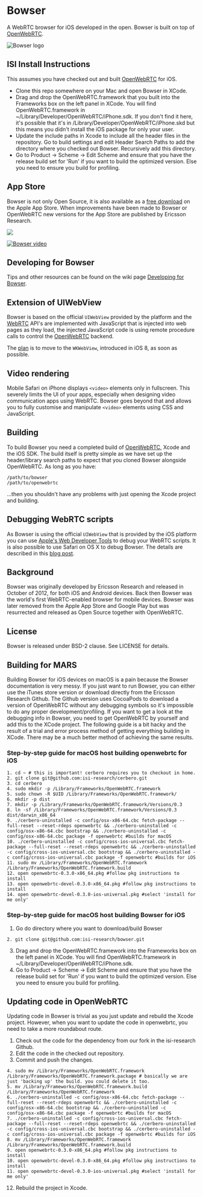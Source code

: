 Bowser
======

A WebRTC browser for iOS developed in the open. Bowser is built on top of [OpenWebRTC](https://github.com/EricssonResearch/openwebrtc).

![Bowser logo](http://static.squarespace.com/static/53f1eedee4b0439bf8d480c5/t/53f25022e4b0cca46a383183/1408389154850/?format=500w "Bowser logo")

## ISI Install Instructions

This assumes you have checked out and built [OpenWebRTC](www.github.com/isi-research/openwebrtc) for iOS.

* Clone this repo somewhere on your Mac and open Bowser in XCode.
* Drag and drop the OpenWebRTC.framework that you built into the Frameworks box on the left panel in XCode. You will find OpenWebRTC.framework in ~/Library/Developer/OpenWebRTC/iPhone.sdk. If you don't find it here, it's possible that it's in /Library/Developer/OpenWebRTC/iPhone.skd but this means you didn't install the iOS package for only your user.
* Update the include paths in Xcode to include all the header files in the repository. Go to build settings and edit Header Search Paths to add the directory where you checked out Bowser. Recursively add this directory. 
* Go to Product -> Scheme -> Edit Scheme and ensure that you have the release build set for 'Run' if you want to build the optimized version. Else you need to ensure you build for profiling.

## App Store
Bowser is not only Open Source, it is also available as a [free download](https://itunes.apple.com/app/bowser/id560478358?mt=8) on the Apple App Store. When improvements have been made to Bowser or OpenWebRTC new versions for the App Store are published by Ericsson Research.

<a href="https://itunes.apple.com/app/bowser/id560478358?mt=8"><img src="http://static.squarespace.com/static/53f1eedee4b0439bf8d480c5/t/545343aee4b0c4d5c0fdb7be/1414742958599/Download_on_the_App_Store_Badge_US-UK_135x40_0801.png?format=300w"></a>

[![Bowser video](http://img.youtube.com/vi/mR_-2trCjzE/0.jpg)](http://www.youtube.com/watch?v=mR_-2trCjzE)

## Developing for Bowser
Tips and other resources can be found on the wiki page [Developing for Bowser](https://github.com/EricssonResearch/bowser/wiki/Developing-for-Bowser).

## Extension of UIWebView
Bowser is based on the official `UIWebView` provided by the platform and the [WebRTC](http://www.w3.org/2011/04/webrtc/) API's are implemented with JavaScript that is injected into web pages as they load, the injected JavaScript code is using remote procedure calls to control the [OpenWebRTC](https://github.com/EricssonResearch/openwebrtc) backend.

The [plan](https://github.com/EricssonResearch/bowser/issues/1) is to move to the `WKWebView`, introduced in iOS 8, as soon as possible.  

## Video rendering
Mobile Safari on iPhone displays `<video>` elements only in fullscreen. This severely limits the UI of your apps, especially when designing video communication apps using WebRTC. Bowser goes beyond that and allows you to fully customise and manipulate `<video>` elements using CSS and JavaScript.

## Building
To build Bowser you need a completed build of [OpenWebRTC](https://github.com/EricssonResearch/openwebrtc), Xcode and the iOS SDK. The build itself is pretty simple as we have set up the header/library search paths to expect that you cloned Bowser alongside OpenWebRTC. As long as you have:
```
/path/to/bowser
/path/to/openwebrtc
```
...then you shouldn't have any problems with just opening the Xcode project and building.

## Debugging WebRTC scripts
As Bowser is using the official `UIWebView` that is provided by the iOS platform you can use [Apple's Web Developer Tools](https://developer.apple.com/safari/tools/) to debug your WebRTC scripts. It is also possible to use Safari on OS X to debug Bowser. The details are described in this [blog post](http://www.openwebrtc.org/blog/2014/10/31/webrtc-in-safari-using-openwebrtc).

## Background
Bowser was originally developed by Ericsson Research and released in October of 2012, for both iOS and Android devices. Back then Bowser was the world's first WebRTC-enabled browser for mobile devices. Bowser was later removed from the Apple App Store and Google Play but was resurrected and released as Open Source together with OpenWebRTC.

## License
Bowser is released under BSD-2 clause. See LICENSE for details.

## Building for MARS
Building Bowser for iOS devices on macOS is a pain because the Bowser documentation is very messy. If you just want to run Bowser, you can either use the iTunes store version or download directly from the Ericsson Research Github. The Github version uses CocoaPods to download a version of OpenWebRTC without any debugging symbols so it's impossible to do any proper development/profiling. 
If you want to get a look at the debugging info in Bowser, you need to get OpenWebRTC by yourself and add this to the XCode project. The following guide is a bit hacky and the result of a trial and error process method of getting everything building in XCode. There may be a much better method of achieving the same results. 

### Step-by-step guide for macOS host building openwebrtc for iOS

```
1. cd ~ # this is important! cerbero requires you to checkout in home.
2. git clone git@github.com:isi-research/cerbero.git
3. cd cerbero
4. sudo mkdir -p /Library/Frameworks/OpenWebRTC.framework
5. sudo chown -R $UID /Library/Frameworks/OpenWebRTC.framework/
6. mkdir -p dist
7. mkdir -p /Library/Frameworks/OpenWebRTC.framework/Versions/0.3
8. ln -sf /Library/Frameworks/OpenWebRTC.framework/Versions/0.3 dist/darwin_x86_64
9. ./cerbero-uninstalled -c config/osx-x86-64.cbc fetch-package --full-reset --reset-rdeps openwebrtc && ./cerbero-uninstalled -c config/osx-x86-64.cbc bootstrap && ./cerbero-uninstalled -c config/osx-x86-64.cbc package -f openwebrtc #builds for macOS
10. ./cerbero-uninstalled -c config/cross-ios-universal.cbc fetch-package --full-reset --reset-rdeps openwebrtc && ./cerbero-uninstalled -c config/cross-ios-universal.cbc bootstrap && ./cerbero-uninstalled -c config/cross-ios-universal.cbc package -f openwebrtc #builds for iOS
11. sudo mv /Library/Frameworks/OpenWebRTC.framework /Library/Frameworks/OpenWebRTC.framework.build
12. open openwebrtc-0.3.0-x86_64.pkg #follow pkg instructions to install
13. open openwebrtc-devel-0.3.0-x86_64.pkg #follow pkg instructions to install
14. open openwebrtc-devel-0.3.0-ios-universal.pkg #select 'install for me only'
```

### Step-by-step guide for macOS host building Bowser for iOS

1. Go do directory where you want to download/build Bowser
```
2. git clone git@github.com:isi-research/bowser.git
```
3. Drag and drop the OpenWebRTC.framework into the Frameworks box on the left panel in XCode. You will find OpenWebRTC.framework in ~/Library/Developer/OpenWebRTC/iPhone.sdk.
4. Go to Product -> Scheme -> Edit Scheme and ensure that you have the release build set for 'Run' if you want to build the optimized version. Else you need to ensure you build for profiling. 

## Updating code in OpenWebRTC

Updating code in Bowser is trivial as you just update and rebuild the Xcode project. However, when you want to update the code in openwebrtc, you need to take a more roundabout route. 

1. Check out the code for the dependency from our fork in the isi-research Github.
2. Edit the code in the checked out repository.
3. Commit and push the changes.
```
4. sudo mv /Library/Frameworks/OpenWebRTC.framework /Library/Frameworks/OpenWebRTC.framework.package # basically we are just 'backing up' the build. you could delete it too.
5. mv /Library/Frameworks/OpenWebRTC.framework.build /Library/Frameworks/OpenWebRTC.framework
6. ./cerbero-uninstalled -c config/osx-x86-64.cbc fetch-package --full-reset --reset-rdeps openwebrtc && ./cerbero-uninstalled -c config/osx-x86-64.cbc bootstrap && ./cerbero-uninstalled -c config/osx-x86-64.cbc package -f openwebrtc #builds for macOS
7. ./cerbero-uninstalled -c config/cross-ios-universal.cbc fetch-package --full-reset --reset-rdeps openwebrtc && ./cerbero-uninstalled -c config/cross-ios-universal.cbc bootstrap && ./cerbero-uninstalled -c config/cross-ios-universal.cbc package -f openwebrtc #builds for iOS
8. mv /Library/Frameworks/OpenWebRTC.framework /Library/Frameworks/OpenWebRTC.framework.build
9. open openwebrtc-0.3.0-x86_64.pkg #follow pkg instructions to install
10. open openwebrtc-devel-0.3.0-x86_64.pkg #follow pkg instructions to install
11. open openwebrtc-devel-0.3.0-ios-universal.pkg #select 'install for me only'
```
12. Rebuild the project in Xcode. 
